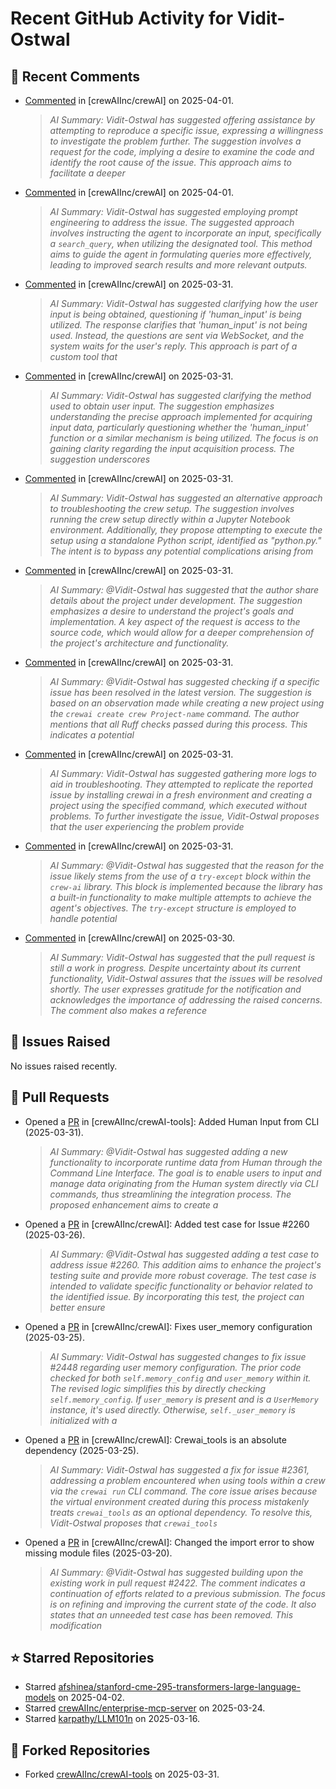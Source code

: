 # Recent GitHub Activity for Vidit-Ostwal

## 💬 Recent Comments
- [Commented](https://github.com/crewAIInc/crewAI/issues/2508#issuecomment-2770437182) in [crewAIInc/crewAI] on 2025-04-01.
  > *AI Summary: Vidit-Ostwal has suggested offering assistance by attempting to reproduce a specific issue, expressing a willingness to investigate the problem further. The suggestion involves a request for the code, implying a desire to examine the code and identify the root cause of the issue. This approach aims to facilitate a deeper*
- [Commented](https://github.com/crewAIInc/crewAI/issues/2508#issuecomment-2770385814) in [crewAIInc/crewAI] on 2025-04-01.
  > *AI Summary: Vidit-Ostwal has suggested employing prompt engineering to address the issue. The suggested approach involves instructing the agent to incorporate an input, specifically a `search_query`, when utilizing the designated tool. This method aims to guide the agent in formulating queries more effectively, leading to improved search results and more relevant outputs.*
- [Commented](https://github.com/crewAIInc/crewAI/issues/2487#issuecomment-2766352971) in [crewAIInc/crewAI] on 2025-03-31.
  > *AI Summary: Vidit-Ostwal has suggested clarifying how the user input is being obtained, questioning if 'human_input' is being utilized. The response clarifies that 'human_input' is not being used. Instead, the questions are sent via WebSocket, and the system waits for the user's reply. This approach is part of a custom tool that*
- [Commented](https://github.com/crewAIInc/crewAI/issues/2487#issuecomment-2766341623) in [crewAIInc/crewAI] on 2025-03-31.
  > *AI Summary: Vidit-Ostwal has suggested clarifying the method used to obtain user input. The suggestion emphasizes understanding the precise approach implemented for acquiring input data, particularly questioning whether the 'human_input' function or a similar mechanism is being utilized. The focus is on gaining clarity regarding the input acquisition process. The suggestion underscores*
- [Commented](https://github.com/crewAIInc/crewAI/issues/2487#issuecomment-2766336429) in [crewAIInc/crewAI] on 2025-03-31.
  > *AI Summary: Vidit-Ostwal has suggested an alternative approach to troubleshooting the crew setup. The suggestion involves running the crew setup directly within a Jupyter Notebook environment. Additionally, they propose attempting to execute the setup using a standalone Python script, identified as "python.py." The intent is to bypass any potential complications arising from*
- [Commented](https://github.com/crewAIInc/crewAI/issues/2487#issuecomment-2766310282) in [crewAIInc/crewAI] on 2025-03-31.
  > *AI Summary: @Vidit-Ostwal has suggested that the author share details about the project under development. The suggestion emphasizes a desire to understand the project's goals and implementation. A key aspect of the request is access to the source code, which would allow for a deeper comprehension of the project's architecture and functionality.*
- [Commented](https://github.com/crewAIInc/crewAI/issues/2227#issuecomment-2766251238) in [crewAIInc/crewAI] on 2025-03-31.
  > *AI Summary: @Vidit-Ostwal has suggested checking if a specific issue has been resolved in the latest version. The suggestion is based on an observation made while creating a new project using the `crewai create crew Project-name` command. The author mentions that all Ruff checks passed during this process. This indicates a potential*
- [Commented](https://github.com/crewAIInc/crewAI/issues/2500#issuecomment-2766186099) in [crewAIInc/crewAI] on 2025-03-31.
  > *AI Summary: Vidit-Ostwal has suggested gathering more logs to aid in troubleshooting. They attempted to replicate the reported issue by installing crewai in a fresh environment and creating a project using the specified command, which executed without problems. To further investigate the issue, Vidit-Ostwal proposes that the user experiencing the problem provide*
- [Commented](https://github.com/crewAIInc/crewAI/issues/2487#issuecomment-2766000094) in [crewAIInc/crewAI] on 2025-03-31.
  > *AI Summary: @Vidit-Ostwal has suggested that the reason for the issue likely stems from the use of a `try-except` block within the `crew-ai` library. This block is implemented because the library has a built-in functionality to make multiple attempts to achieve the agent's objectives. The `try-except` structure is employed to handle potential*
- [Commented](https://github.com/crewAIInc/crewAI/issues/2307#issuecomment-2764720493) in [crewAIInc/crewAI] on 2025-03-30.
  > *AI Summary: Vidit-Ostwal has suggested that the pull request is still a work in progress. Despite uncertainty about its current functionality, Vidit-Ostwal assures that the issues will be resolved shortly. The user expresses gratitude for the notification and acknowledges the importance of addressing the raised concerns. The comment also makes a reference*

## 🐛 Issues Raised
No issues raised recently.

## 🚀 Pull Requests
- Opened a [PR](https://github.com/crewAIInc/crewAI-tools/pull/251) in [crewAIInc/crewAI-tools]: Added Human Input from CLI (2025-03-31).
  > *AI Summary: @Vidit-Ostwal has suggested adding a new functionality to incorporate runtime data from Human through the Command Line Interface. The goal is to enable users to input and manage data originating from the Human system directly via CLI commands, thus streamlining the integration process. The proposed enhancement aims to create a*
- Opened a [PR](https://github.com/crewAIInc/crewAI/pull/2484) in [crewAIInc/crewAI]: Added test case for Issue #2260 (2025-03-26).
  > *AI Summary: @Vidit-Ostwal has suggested adding a test case to address issue #2260. This addition aims to enhance the project's testing suite and provide more robust coverage. The test case is intended to validate specific functionality or behavior related to the identified issue. By incorporating this test, the project can better ensure*
- Opened a [PR](https://github.com/crewAIInc/crewAI/pull/2469) in [crewAIInc/crewAI]: Fixes user_memory configuration (2025-03-25).
  > *AI Summary: Vidit-Ostwal has suggested changes to fix issue #2448 regarding user memory configuration. The prior code checked for both `self.memory_config` and `user_memory` within it. The revised logic simplifies this by directly checking `self.memory_config`. If `user_memory` is present and is a `UserMemory` instance, it's used directly. Otherwise, `self._user_memory` is initialized with a*
- Opened a [PR](https://github.com/crewAIInc/crewAI/pull/2468) in [crewAIInc/crewAI]: Crewai_tools is an absolute dependency (2025-03-25).
  > *AI Summary: Vidit-Ostwal has suggested a fix for issue #2361, addressing a problem encountered when using tools within a crew via the `crewai run` CLI command. The core issue arises because the virtual environment created during this process mistakenly treats `crewai_tools` as an optional dependency. To resolve this, Vidit-Ostwal proposes that `crewai_tools`*
- Opened a [PR](https://github.com/crewAIInc/crewAI/pull/2423) in [crewAIInc/crewAI]: Changed the import error to show missing module files (2025-03-20).
  > *AI Summary: @Vidit-Ostwal has suggested building upon the existing work in pull request #2422. The comment indicates a continuation of efforts related to a previous submission. The focus is on refining and improving the current state of the code. It also states that an unneeded test case has been removed. This modification*

## ⭐ Starred Repositories
- Starred [afshinea/stanford-cme-295-transformers-large-language-models](https://github.com/afshinea/stanford-cme-295-transformers-large-language-models) on 2025-04-02.
- Starred [crewAIInc/enterprise-mcp-server](https://github.com/crewAIInc/enterprise-mcp-server) on 2025-03-24.
- Starred [karpathy/LLM101n](https://github.com/karpathy/LLM101n) on 2025-03-16.

## 🍴 Forked Repositories
- Forked [crewAIInc/crewAI-tools](https://github.com/Vidit-Ostwal/crewAI-tools) on 2025-03-31.
